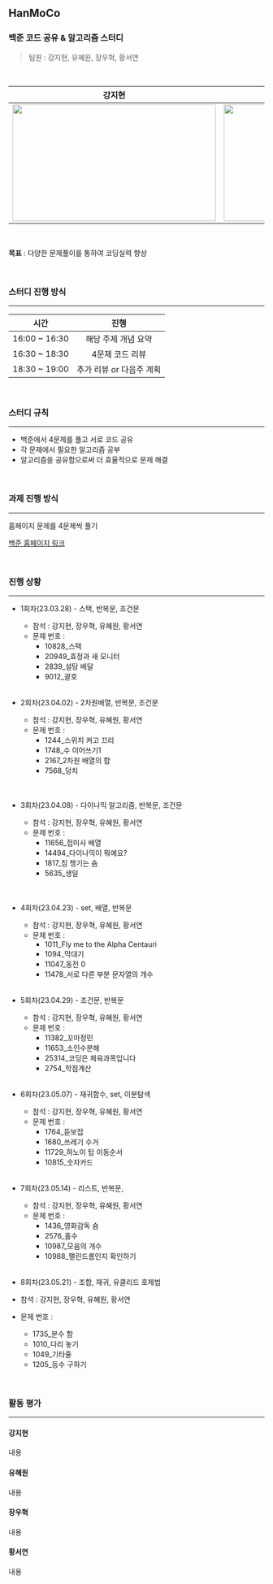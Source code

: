 ## HanMoCo 
### 백준 코드 공유 & 알고리즘 스터디

> 팀원 : 강지현, 유혜원, 장우혁, 황서연
<br>

| 강지현 | 유혜원 | 장우혁 | 황서연 |
| :-----------: | :-----------: | :-----------: | :-----------: |
| <img src="https://user-images.githubusercontent.com/52669844/233824808-152c3938-e13d-4d38-b4eb-78a76691e47c.png"  width="400" height="230"/> |  <img src="https://user-images.githubusercontent.com/52669844/233824958-025c4c13-b06a-4d94-81c3-e36f7fe682d0.png"  width="400" height="230"/>   | <img src="https://user-images.githubusercontent.com/52669844/233824973-b9da123d-357c-4797-ad7f-8c5c46079aea.png"  width="400" height="230"/> | <img src="https://user-images.githubusercontent.com/52669844/233825045-4fea14a5-b972-433f-b051-c7302102fb82.png"  width="400" height="230"/> |

<br>

**목표** : 다양한 문제풀이를 통하여 코딩실력 향상

<br>

### 스터디 진행 방식

---

|     시간      |                진행                 |
| :-----------: | :---------------------------------: |
| 16:00 ~ 16:30 |         해당 주제 개념 요약         |
| 16:30 ~ 18:30 |           4문제 코드 리뷰           |
| 18:30 ~ 19:00 | 추가 리뷰 or 다음주 계획  |

<br>

### 스터디 규칙

---

- 백준에서 4문제를 풀고 서로 코드 공유
- 각 문제에서 필요한 알고리즘 공부 
- 알고리즘을 공유함으로써 더 효율적으로 문제 해결

<br>

### 과제 진행 방식

---

 홈페이지 문제를 4문제씩 풀기

[백준 홈페이지 링크](<https://www.acmicpc.net/>)

<br>

### 진행 상황

---

- 1회차(23.03.28) - 스택, 반복문, 조건문

  - 참석 : 강지현, 장우혁, 유혜원, 황서연
  - 문제 번호 : 
    - 10828_스택
    - 20949_효정과 새 모니터
    - 2839_설탕 배달
    - 9012_괄호
  <br>

- 2회차(23.04.02) - 2차원배열, 반복문, 조건문

  - 참석 : 강지현, 장우혁, 유혜원, 황서연
  - 문제 번호 : 
    - 1244_스위치 켜고 끄리
    - 1748_수 이어쓰기1
    - 2167_2차원 배열의 합
    - 7568_덩치
  <br>

  <br>
- 3회차(23.04.08) - 다이나믹 알고리즘, 반복문, 조건문

  - 참석 : 강지현, 장우혁, 유혜원, 황서연
  - 문제 번호 : 
    - 11656_접미사 배열
    - 14494_다이나믹이 뭐예요?
    - 1817_짐 챙기는 숌
    - 5635_생일
  <br>


  <br>
  
- 4회차(23.04.23) - set, 배열, 반복문

  - 참석 : 강지현, 장우혁, 유혜원, 황서연
  - 문제 번호 : 
    - 1011_Fly me to the Alpha Centauri
    - 1094_막대기
    - 11047_동전 0
    - 11478_서로 다른 부분 문자열의 개수
  <br>

- 5회차(23.04.29) - 조건문, 반복문

  - 참석 : 강지현, 장우혁, 유혜원, 황서연
  - 문제 번호 : 
    - 11382_꼬마정민
    - 11653_소인수분해 
    - 25314_코딩은 체육과목입니다
    - 2754_학점계산 
  <br>

- 6회차(23.05.07) - 재귀함수, set, 이분탐색

  - 참석 : 강지현, 장우혁, 유혜원, 황서연
  - 문제 번호 : 
    - 1764_듣보잡
    - 1680_쓰레기 수거
    - 11729_하노이 탑 이동순서
    - 10815_숫자카드
  <br>
  
- 7회차(23.05.14) - 리스트, 반복문, 

  - 참석 : 강지현, 장우혁, 유혜원, 황서연
  - 문제 번호 : 
    - 1436_영화감독 숌
    - 2576_홀수
    - 10987_모음의 개수
    - 10988_팰린드롬인지 확인하기
  <br>
  
 - 8회차(23.05.21) - 조합, 재귀, 유클리드 호제법

  - 참석 : 강지현, 장우혁, 유혜원, 황서연
  - 문제 번호 : 
    - 1735_분수 합
    - 1010_다리 놓기
    - 1049_기타줄
    - 1205_등수 구하기
  <br>
  
  ### 활동 평가
  
  ---
  
  #### 강지현
  <pre>내용</pre>
  
  #### 유혜원
  <pre>내용</pre>
  
  #### 장우혁
  <pre>내용</pre>
  
  #### 황서연
  <pre>내용</pre>
  
  

